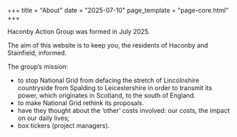 +++
title = "About"
date = "2025-07-10"
page_template = "page-core.html"
+++

Haconby Action Group was formed in July 2025. 

The aim of this website is to keep you, the residents of Haconby and Stainfield, informed.

The group’s mission:

- to stop National Grid from defacing the stretch of Lincolnshire countryside from Spalding to Leicestershire in order to transmit its power, which originates in Scotland, to the south of England.
- to make National Grid rethink its proposals.
- have they thought about the ‘other’ costs involved: our costs, the impact on our daily lives; 
- box tickers (project managers). 
